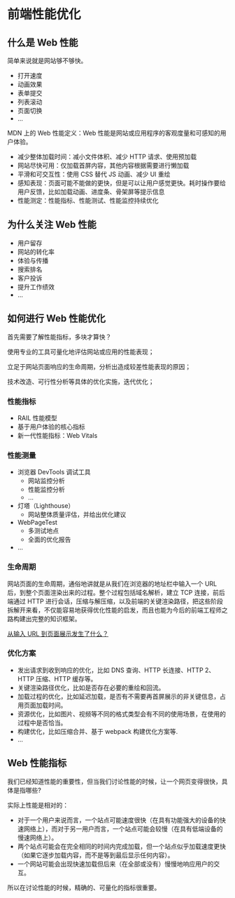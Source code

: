 # 前端性能优化

## 什么是 Web 性能

简单来说就是网站够不够快。

* 打开速度
* 动画效果
* 表单提交
* 列表滚动
* 页面切换
* ...

MDN 上的 Web 性能定义：Web 性能是网站或应用程序的客观度量和可感知的用户体验。

* 减少整体加载时间：减小文件体积、减少 HTTP 请求、使用预加载
* 网站尽快可用：仅加载首屏内容，其他内容根据需要进行懒加载
* 平滑和可交互性：使用 CSS 替代 JS 动画、减少 UI 重绘
* 感知表现：页面可能不能做的更快，但是可以让用户感觉更快。耗时操作要给用户反馈，比如加载动画、进度条、骨架屏等提示信息
* 性能测定：性能指标、性能测试、性能监控持续优化

## 为什么关注 Web 性能

* 用户留存
* 网站的转化率
* 体验与传播
* 搜索排名
* 客户投诉
* 提升工作绩效
* ...

## 如何进行 Web 性能优化

首先需要了解性能指标，多块才算快？

使用专业的工具可量化地评估网站或应用的性能表现；

立足于网站页面响应的生命周期，分析出造成较差性能表现的原因；

技术改造、可行性分析等具体的优化实施，迭代优化；

### 性能指标

* RAIL 性能模型
* 基于用户体验的核心指标
* 新一代性能指标：Web Vitals

### 性能测量

* 浏览器 DevTools 调试工具
  * 网站监控分析
  * 性能监控分析
  * ...
* 灯塔（Lighthouse）
  * 网站整体质量评估，并给出优化建议
* WebPageTest
  * 多测试地点
  * 全面的优化报告
* ...

### 生命周期

网站页面的生命周期，通俗地讲就是从我们在浏览器的地址栏中输入一个 URL 后，到整个页面渲染出来的过程。整个过程包括域名解析，建立 TCP 连接，前后端通过 HTTP 进行会话，压缩与解压缩，以及前端的关键渲染路径，把这些阶段拆解开来看，不仅能容易地获得优化性能的启发，而且也能为今后的前端工程师之路构建出完整的知识框架。

[从输入 URL 到页面展示发生了什么？](https://www.yuque.com/yyne87/bpfdka/dx063g)

### 优化方案

* 发出请求到收到响应的优化，比如 DNS 查询、HTTP 长连接、HTTP 2、HTTP 压缩、HTTP 缓存等。
* 关键渲染路径优化，比如是否存在必要的重绘和回流。
* 加载过程的优化，比如延迟加载，是否有不需要再首屏展示的非关键信息，占用页面加载时间。
* 资源优化，比如图片、视频等不同的格式类型会有不同的使用场景，在使用的过程中是否恰当。
* 构建优化，比如压缩合并、基于 webpack 构建优化方案等.
* ...

## Web 性能指标

我们已经知道性能的重要性，但当我们讨论性能的时候，让一个网页变得很快，具体是指哪些?

实际上性能是相对的：

* 对于一个用户来说而言，一个站点可能速度很快（在具有功能强大的设备的快速网络上），而对于另一用户而言，一个站点可能会较慢（在具有低端设备的慢速网络上）。
* 两个站点可能会在完全相同的时间内完成加载，但一个站点似乎加载速度更快（如果它逐步加载内容，而不是等到最后显示任何内容）。
* 一个网站可能会出现快速加载但后来（在全部或没有）慢慢地响应用户的交互。

所以在讨论性能的时候，精确的、可量化的指标很重要。

